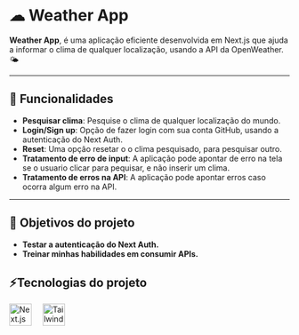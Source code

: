# ☁ Weather App

**Weather App**, é uma aplicação eficiente desenvolvida em Next.js que ajuda a informar o clima de qualquer localização, usando a API da OpenWeather. 🌤

---

## 🔗 Funcionalidades

- **Pesquisar clima**: Pesquise o clima de qualquer localização do mundo.
- **Login/Sign up**: Opção de fazer login com sua conta GitHub, usando a autenticação do Next Auth.
- **Reset**: Uma opção resetar o o clima pesquisado, para pesquisar outro.
- **Tratamento de erro de input**: A aplicação pode apontar de erro na tela se o usuario clicar para pequisar, e não inserir um clima.
- **Tratamento de erros na API**: A aplicação pode apontar erros caso ocorra algum erro na API.

---
## 🎯 Objetivos do projeto

- **Testar a autenticação do Next Auth.**
-  **Treinar minhas habilidades em consumir APIs.**

## ⚡Tecnologias do projeto

<div align="left">
  <img src="https://cdn.jsdelivr.net/gh/devicons/devicon/icons/nextjs/nextjs-original.svg" height="40" alt="Next.js logo" />
  <img width ="12" />
  <img src="https://cdn.jsdelivr.net/gh/devicons/devicon/icons/tailwindcss/tailwindcss-original.svg" height="40" alt="Tailwind CSS logo" />
<div>
